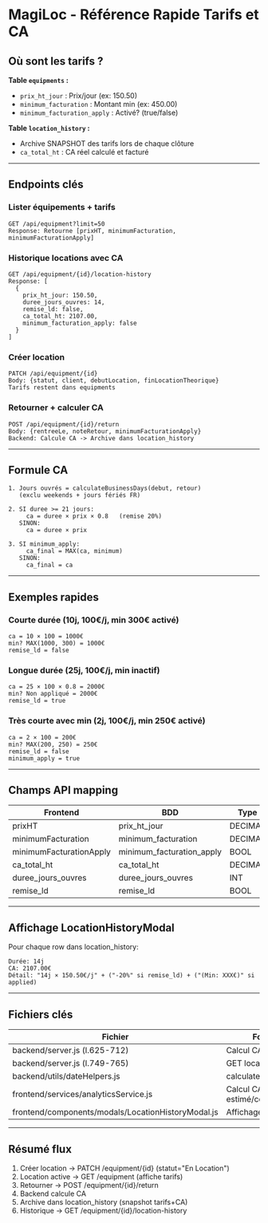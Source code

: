# MagiLoc - Référence Rapide Tarifs et CA

## Où sont les tarifs ?

**Table `equipments` :**
- `prix_ht_jour` : Prix/jour (ex: 150.50)
- `minimum_facturation` : Montant min (ex: 450.00)
- `minimum_facturation_apply` : Activé? (true/false)

**Table `location_history` :**
- Archive SNAPSHOT des tarifs lors de chaque clôture
- `ca_total_ht` : CA réel calculé et facturé

---

## Endpoints clés

### Lister équipements + tarifs
```
GET /api/equipment?limit=50
Response: Retourne [prixHT, minimumFacturation, minimumFacturationApply]
```

### Historique locations avec CA
```
GET /api/equipment/{id}/location-history
Response: [
  {
    prix_ht_jour: 150.50,
    duree_jours_ouvres: 14,
    remise_ld: false,
    ca_total_ht: 2107.00,
    minimum_facturation_apply: false
  }
]
```

### Créer location
```
PATCH /api/equipment/{id}
Body: {statut, client, debutLocation, finLocationTheorique}
Tarifs restent dans equipments
```

### Retourner + calculer CA
```
POST /api/equipment/{id}/return
Body: {rentreeLe, noteRetour, minimumFacturationApply}
Backend: Calcule CA -> Archive dans location_history
```

---

## Formule CA

```
1. Jours ouvrés = calculateBusinessDays(debut, retour)
   (exclu weekends + jours fériés FR)

2. SI duree >= 21 jours:
     ca = duree × prix × 0.8   (remise 20%)
   SINON:
     ca = duree × prix

3. SI minimum_apply:
     ca_final = MAX(ca, minimum)
   SINON:
     ca_final = ca
```

---

## Exemples rapides

### Courte durée (10j, 100€/j, min 300€ activé)
```
ca = 10 × 100 = 1000€
min? MAX(1000, 300) = 1000€
remise_ld = false
```

### Longue durée (25j, 100€/j, min inactif)
```
ca = 25 × 100 × 0.8 = 2000€
min? Non appliqué = 2000€
remise_ld = true
```

### Très courte avec min (2j, 100€/j, min 250€ activé)
```
ca = 2 × 100 = 200€
min? MAX(200, 250) = 250€
remise_ld = false
minimum_apply = true
```

---

## Champs API mapping

| Frontend | BDD | Type |
|----------|-----|------|
| prixHT | prix_ht_jour | DECIMAL |
| minimumFacturation | minimum_facturation | DECIMAL |
| minimumFacturationApply | minimum_facturation_apply | BOOL |
| ca_total_ht | ca_total_ht | DECIMAL |
| duree_jours_ouvres | duree_jours_ouvres | INT |
| remise_ld | remise_ld | BOOL |

---

## Affichage LocationHistoryModal

Pour chaque row dans location_history:
```
Durée: 14j
CA: 2107.00€
Détail: "14j × 150.50€/j" + ("-20%" si remise_ld) + ("(Min: XXX€)" si applied)
```

---

## Fichiers clés

| Fichier | Fonction |
|---------|----------|
| backend/server.js (l.625-712) | Calcul CA + archivage |
| backend/server.js (l.749-765) | GET location-history |
| backend/utils/dateHelpers.js | calculateBusinessDays |
| frontend/services/analyticsService.js | Calcul CA estimé/confirmé |
| frontend/components/modals/LocationHistoryModal.js | Affichage historique |

---

## Résumé flux

1. Créer location → PATCH /equipment/{id} (statut="En Location")
2. Location active → GET /equipment (affiche tarifs)
3. Retourner → POST /equipment/{id}/return
4. Backend calcule CA
5. Archive dans location_history (snapshot tarifs+CA)
6. Historique → GET /equipment/{id}/location-history


